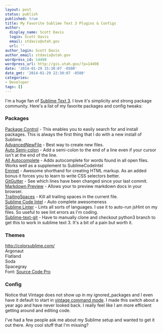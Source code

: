 ```yaml
---
layout: post
status: publish
published: true
title: My Favorite Sublime Text 3 Plugins & Configs
author:
  display_name: Scott Davis
  login: Scott Davis
  email: stdavis@utah.gov
  url: ''
author_login: Scott Davis
author_email: stdavis@utah.gov
wordpress_id: 14498
wordpress_url: http://gis.utah.gov/?p=14498
date: '2014-01-29 15:30:07 -0500'
date_gmt: '2014-01-29 22:30:07 -0500'
categories:
- Developer
tags: []
---
```

<p>I'm a huge fan of <a href="http://www.sublimetext.com/3">Sublime Text 3</a>. I love it's simplicity and strong package community. Here's a list of my favorite packages and config tweaks:</p>
<h3>
Packages</h3>
<p><a href="https://sublime.wbond.net/installation">Package Control</a>&nbsp;- This enables you to easily search for and install packages. This is always the first thing that I do with a new install of Sublime.<br />
<a href="https://sublime.wbond.net/packages/AdvancedNewFile">AdvancedNewFile</a> - Best way to create new files.<br />
<a href="https://sublime.wbond.net/packages/Auto%20Semi-Colon">Auto Semi-colon</a> - Add a semi-colon to the end of a line even if your cursor isn't at the end of the line.<br />
<a href="https://sublime.wbond.net/packages/All%20Autocomplete">All Autocomplete</a> - Adds autocomplete for words found in all open files. Works well as a supplement to SublimeCodeIntel<br />
<a href="https://sublime.wbond.net/packages/Emmet">Emmet</a> - Awesome shorthand for creating HTML markup. As an added bonus it forces you to learn to write CSS selectors better.<br />
<a href="https://sublime.wbond.net/packages/GitGutter">GitGutter</a> - See which lines have been changed since your last commit.<br />
<a href="https://sublime.wbond.net/packages/Markdown%20Preview">Markdown Preview</a> - Allows your to preview markdown docs in your browser.<br />
<a href="https://sublime.wbond.net/packages/TrailingSpaces">TrailingSpaces</a> - Kill all trailing spaces in the current file.<br />
<a href="https://sublime.wbond.net/packages/SublimeCodeIntel">Sublime Code Intel</a> - Auto complete awesomeness<br />
<a href="https://sublime.wbond.net/packages/SublimeLinter">Sublime Linter</a> - Lints all sorts of languages. I use it to auto-run jsHint on my files. So useful to see lint errors as I'm coding.<br />
<a href="https://github.com/kemayo/sublime-text-git">Sublime-text-git</a> - Have to manually clone and checkout python3 branch to get this to work in sublime text 3. It's a bit of a pain but worth it.</p>
<div>
<h3>
Themes</h3>
</div>
<p><a href="http://colorsublime.com/">http://colorsublime.com/</a><br />
Argonaut<br />
Flatland<br />
Soda<br />
Spacegray<br />
Font: <a href="http://blogs.adobe.com/typblography/2012/09/source-code-pro.html">Source Code Pro</a></p>
<ul>
</ul>
<div>
<h3>
Config</h3>
</div>
<div>
<script src="https://gist.github.com/stdavis/8698294.js"></script>
</div>
<p>Notice that Vintage does not show up in my ignored_packages and I even have it default to start in <a href="http://www.sublimetext.com/docs/3/vintage.html">vintage command mode</a>. I made this switch about a year ago and have never looked back. I really feel like I am more efficient getting around and editing code.</p>
<p>I've had a few people ask me about my Sublime setup and wanted to get it out there. Any cool stuff that I'm missing?</p>
